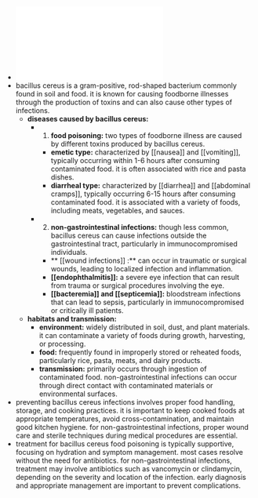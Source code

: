 - ![Bacillus_cereus.pdf](../assets/Bacillus_cereus_1719128568348_0.pdf)
- bacillus cereus is a gram-positive, rod-shaped bacterium commonly found in soil and food. it is known for causing foodborne illnesses through the production of toxins and can also cause other types of infections.
	- **diseases caused by bacillus cereus:**
		- 1. **food poisoning:** two types of foodborne illness are caused by different toxins produced by bacillus cereus.
			- **emetic type:** characterized by [[nausea]] and [[vomiting]], typically occurring within 1-6 hours after consuming contaminated food. it is often associated with rice and pasta dishes.
			- **diarrheal type:** characterized by [[diarrhea]] and [[abdominal cramps]], typically occurring 6-15 hours after consuming contaminated food. it is associated with a variety of foods, including meats, vegetables, and sauces.
		- 2. **non-gastrointestinal infections:** though less common, bacillus cereus can cause infections outside the gastrointestinal tract, particularly in immunocompromised individuals.
			- ** [[wound infections]] :** can occur in traumatic or surgical wounds, leading to localized infection and inflammation.
			- **[[endophthalmitis]]:** a severe eye infection that can result from trauma or surgical procedures involving the eye.
			- **[[bacteremia]] and [[septicemia]]:** bloodstream infections that can lead to sepsis, particularly in immunocompromised or critically ill patients.
	- **habitats and transmission:**
		- **environment:** widely distributed in soil, dust, and plant materials. it can contaminate a variety of foods during growth, harvesting, or processing.
		- **food:** frequently found in improperly stored or reheated foods, particularly rice, pasta, meats, and dairy products.
		- **transmission:** primarily occurs through ingestion of contaminated food. non-gastrointestinal infections can occur through direct contact with contaminated materials or environmental surfaces.
- preventing bacillus cereus infections involves proper food handling, storage, and cooking practices. it is important to keep cooked foods at appropriate temperatures, avoid cross-contamination, and maintain good kitchen hygiene. for non-gastrointestinal infections, proper wound care and sterile techniques during medical procedures are essential.
- treatment for bacillus cereus food poisoning is typically supportive, focusing on hydration and symptom management. most cases resolve without the need for antibiotics. for non-gastrointestinal infections, treatment may involve antibiotics such as vancomycin or clindamycin, depending on the severity and location of the infection. early diagnosis and appropriate management are important to prevent complications.